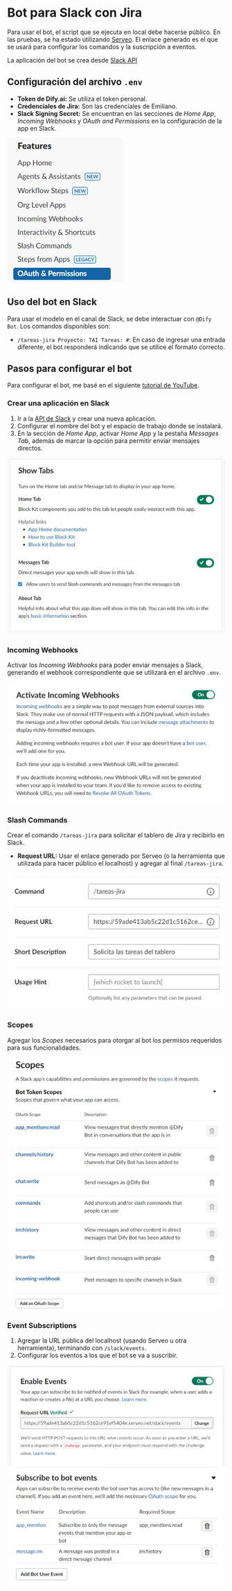 # Bot para Slack con Jira

Para usar el bot, el script que se ejecuta en local debe hacerse público. En las pruebas, se ha estado utilizando [Serveo](https://serveo.net/). El enlace generado es el que se usará para configurar los comandos y la suscripción a eventos.

La aplicación del bot se crea desde [Slack API](https://api.slack.com/)
## Configuración del archivo `.env`

- **Token de Dify.ai:** Se utiliza el token personal.
- **Credenciales de Jira:** Son las credenciales de Emiliano.
- **Slack Signing Secret:** Se encuentran en las secciones de _Home App_, _Incoming Webhooks_ y _OAuth and Permissions_ en la configuración de la app en Slack.

![Features](./img/env.png)


## Uso del bot en Slack

Para usar el modelo en el canal de Slack, se debe interactuar con `@Dify Bot`. Los comandos disponibles son:

- `/tareas-jira Proyecto: TAI Tareas: #`: En caso de ingresar una entrada diferente, el bot responderá indicando que se utilice el formato correcto.

## Pasos para configurar el bot

Para configurar el bot, me basé en el siguiente [tutorial de YouTube](https://www.youtube.com/watch?v=KJ5bFv-IRFM&list=PLzMcBGfZo4-kqyzTzJWCV6lyK-ZMYECDc).

### Crear una aplicación en Slack

1. Ir a la [API de Slack](https://api.slack.com/) y crear una nueva aplicación.
2. Configurar el nombre del bot y el espacio de trabajo donde se instalará.
3. En la sección de _Home App_, activar _Home App_ y la pestaña _Messages Tab_, además de marcar la opción para permitir enviar mensajes directos.

![App Home](./img/config.png)

### Incoming Webhooks

Activar los _Incoming Webhooks_ para poder enviar mensajes a Slack, generando el webhook correspondiente que se utilizará en el archivo `.env`.

![Webhooks](./img/webhooks.png)

### Slash Commands

Crear el comando `/tareas-jira` para solicitar el tablero de Jira y recibirlo en Slack.

- **Request URL:** Usar el enlace generado por Serveo (o la herramienta que utilizada para hacer público el localhost) y agregar al final `/tareas-jira`.

![Slash Commands](./img/commands.png)

### Scopes

Agregar los _Scopes_ necesarios para otorgar al bot los permisos requeridos para sus funcionalidades.

![Scopes](./img/scopes.png)

### Event Subscriptions

1. Agregar la URL pública del localhost (usando Serveo u otra herramienta), terminando con `/slack/events`.
2. Configurar los eventos a los que el bot se va a suscribir.

![Event Subscriptions](./img/events.png)
![Subscribe to bot events](./img/subscription.png)

